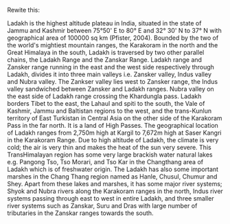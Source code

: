 Rewite this:

Ladakh is the highest altitude plateau in India, situated in the state of Jammu and Kashmir between 75°50' E to 80° E and 32° 30' N to 37° N with geographical area of 100000 sq km (Pfister, 2004). Bounded by the two of the world's mightiest mountain ranges, the Karakoram in the north and the Great Himalaya in the south, Ladakh is traversed by two other parallel chains, the Ladakh Range and the Zanskar Range. Ladakh range and Zansker range running in the east and the west side respectively through Ladakh, divides it into three main valleys i.e. Zansker valley, Indus valley and Nubra valley. The Zankser valley lies west to Zansker range, the Indus valley sandwiched between Zansker and Ladakh ranges. Nubra valley on the east side of Ladakh range crossing the Khardungla pass. Ladakh borders Tibet to the east, the Lahaul and spiti to the south, the Vale of Kashmir, Jammu and Baltistan regions to the west, and the trans-Kunlun territory of East Turkistan in Central Asia on the other side of the Karakoram Pass in the far north. It is a land of High Passes. The geographical location of Ladakh ranges from 2,750m high at Kargil to 7,672m high at Saser Kangri in the Karakoram Range. Due to high altitude of Ladakh, the climate is very cold; the air is very thin and makes the heat of the sun very severe. This TransHimalayan region has some very large brackish water natural lakes e.g. Pangong Tso, Tso Morari, and Tso Kar in the Changthang area of Ladakh which is of freshwater origin. The Ladakh has also some important marshes in the Chang Thang region named as Hanle, Chusul, Chumur and Shey. Apart from these lakes and marshes, it has some major river systems; Shyok and Nubra rivers along the Karakoram ranges in the north, Indus river systems passing through east to west in entire Ladakh, and three smaller river systems such as Zanskar, Suru and Dras with large number of tributaries in the Zanskar ranges towards the south.